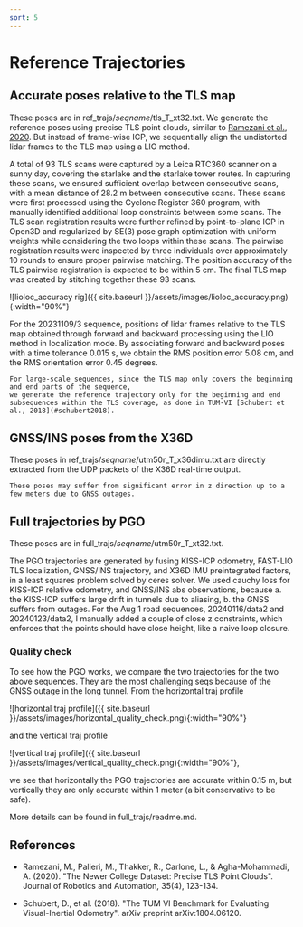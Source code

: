 ```yaml
---
sort: 5
---
```


# Reference Trajectories

## Accurate poses relative to the TLS map

These poses are in ref_trajs/*seqname*/tls_T_xt32.txt.
We generate the reference poses using precise TLS point clouds, similar to [Ramezani et al., 2020](#ramezani2020). But instead of frame-wise ICP, we sequentially align the undistorted lidar frames to the TLS map using a LIO method. 

A total of 93 TLS scans were captured by a Leica RTC360 scanner on a sunny day, covering the starlake and the starlake tower routes. In capturing these scans, we ensured sufficient overlap between consecutive scans, with a mean distance of 28.2 m between consecutive scans. These scans were first processed using the Cyclone Register 360 program, with manually identified additional loop constraints between some scans. The TLS scan registration results were further refined by point-to-plane ICP in Open3D and regularized by SE(3) pose graph optimization with uniform weights while considering the two loops within these scans. The pairwise registration results were inspected by three individuals over approximately 10 rounds to ensure proper pairwise matching. The position accuracy of the TLS pairwise registration is expected to be within 5 cm. The final TLS map was created by stitching together these 93 scans.

![lioloc_accuracy rig]({{ site.baseurl }}/assets/images/lioloc_accuracy.png){:width="90%"}

For the 20231109/3 sequence, positions of lidar frames relative to the TLS map obtained through forward and backward processing using the LIO method in localization mode.
By associating forward and backward poses with a time tolerance 0.015 s,
we obtain the RMS position error 5.08 cm, and the RMS orientation error 0.45 degrees.

```note
For large-scale sequences, since the TLS map only covers the beginning and end parts of the sequence,
we generate the reference trajectory only for the beginning and end subsequences within the TLS coverage, as done in TUM-VI [Schubert et al., 2018](#schubert2018).

```

## GNSS/INS poses from the X36D 

These poses in ref_trajs/*seqname*/utm50r_T_x36dimu.txt are directly extracted from the UDP packets of the X36D real-time output.
```note
These poses may suffer from significant error in z direction up to a few meters due to GNSS outages.
```

## Full trajectories by PGO

These poses are in full_trajs/*seqname*/utm50r_T_xt32.txt.

The PGO trajectories are generated by fusing KISS-ICP odometry, FAST-LIO TLS localization, GNSS/INS trajectory, and X36D IMU preintegrated factors,
in a least squares problem solved by ceres solver.
We used cauchy loss for KISS-ICP relative odometry, and GNSS/INS abs observations, because
a. the KISS-ICP suffers large drift in tunnels due to aliasing,
b. the GNSS suffers from outages.
For the Aug 1 road sequences, 20240116/data2 and 20240123/data2, I manually added a couple of close z constraints, which enforces that the points should have close height, like a naive loop closure.

### Quality check
To see how the PGO works, we compare the two trajectories for the two above sequences.
They are the most challenging seqs because of the GNSS outage in the long tunnel.
From the horizontal traj profile

![horizontal traj profile]({{ site.baseurl }}/assets/images/horizontal_quality_check.png){:width="90%"}

and the vertical traj profile

![vertical traj profile]({{ site.baseurl }}/assets/images/vertical_quality_check.png){:width="90%"},

we see that horizontally the PGO trajectories are accurate within 0.15 m,
but vertically they are only accurate within 1 meter (a bit conservative to be safe).

More details can be found in full_trajs/readme.md.

## References

- <a name="ramezani2020"></a>Ramezani, M., Palieri, M., Thakker, R., Carlone, L., & Agha-Mohammadi, A. (2020). "The Newer College Dataset: Precise TLS Point Clouds". Journal of Robotics and Automation, 35(4), 123-134.

- <a name="schubert2018"></a>Schubert, D., et al. (2018). "The TUM VI Benchmark for Evaluating Visual-Inertial Odometry". arXiv preprint arXiv:1804.06120.

